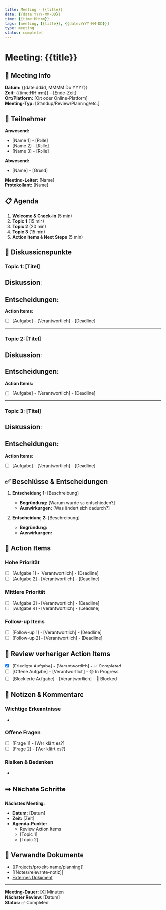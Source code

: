 ```yaml
---
title: Meeting - {{title}}
date: {{date:YYYY-MM-DD}}
time: {{time:HH:mm}}
tags: [meeting, {{title}}, {{date:YYYY-MM-DD}}]
type: meeting
status: completed
---
```


# Meeting: {{title}}

## 📅 Meeting Info

**Datum:** {{date:dddd, MMMM Do YYYY}}  
**Zeit:** {{time:HH:mm}} - [Ende-Zeit]  
**Ort/Platform:** [Ort oder Online-Platform]  
**Meeting-Typ:** [Standup/Review/Planning/etc.]  

## 👥 Teilnehmer

**Anwesend:**
- [Name 1] - [Rolle]
- [Name 2] - [Rolle]
- [Name 3] - [Rolle]

**Abwesend:**
- [Name] - [Grund]

**Meeting-Leiter:** [Name]  
**Protokollant:** [Name]  

## 📋 Agenda

1. **Welcome & Check-in** (5 min)
2. **Topic 1** (15 min)
3. **Topic 2** (20 min)
4. **Topic 3** (15 min)
5. **Action Items & Next Steps** (5 min)

## 📝 Diskussionspunkte

### Topic 1: [Titel]

**Diskussion:**
- 

**Entscheidungen:**
- 

**Action Items:**
- [ ] [Aufgabe] - [Verantwortlich] - [Deadline]

---

### Topic 2: [Titel]

**Diskussion:**
- 

**Entscheidungen:**
- 

**Action Items:**
- [ ] [Aufgabe] - [Verantwortlich] - [Deadline]

---

### Topic 3: [Titel]

**Diskussion:**
- 

**Entscheidungen:**
- 

**Action Items:**
- [ ] [Aufgabe] - [Verantwortlich] - [Deadline]

## ✅ Beschlüsse & Entscheidungen

1. **Entscheidung 1:** [Beschreibung]
   - **Begründung:** [Warum wurde so entschieden?]
   - **Auswirkungen:** [Was ändert sich dadurch?]

2. **Entscheidung 2:** [Beschreibung]
   - **Begründung:** 
   - **Auswirkungen:** 

## 🎯 Action Items

### Hohe Priorität
- [ ] [Aufgabe 1] - [Verantwortlich] - [Deadline]
- [ ] [Aufgabe 2] - [Verantwortlich] - [Deadline]

### Mittlere Priorität
- [ ] [Aufgabe 3] - [Verantwortlich] - [Deadline]
- [ ] [Aufgabe 4] - [Verantwortlich] - [Deadline]

### Follow-up Items
- [ ] [Follow-up 1] - [Verantwortlich] - [Deadline]
- [ ] [Follow-up 2] - [Verantwortlich] - [Deadline]

## 🔄 Review vorheriger Action Items

- [x] [Erledigte Aufgabe] - [Verantwortlich] - ✅ Completed
- [ ] [Offene Aufgabe] - [Verantwortlich] - 🟡 In Progress
- [ ] [Blockierte Aufgabe] - [Verantwortlich] - 🔴 Blocked

## 💬 Notizen & Kommentare

### Wichtige Erkenntnisse
- 

### Offene Fragen
- [ ] [Frage 1] - [Wer klärt es?]
- [ ] [Frage 2] - [Wer klärt es?]

### Risiken & Bedenken
- 

## ➡️ Nächste Schritte

**Nächstes Meeting:**
- **Datum:** [Datum]
- **Zeit:** [Zeit]
- **Agenda-Punkte:** 
  - Review Action Items
  - [Topic 1]
  - [Topic 2]

## 🔗 Verwandte Dokumente

- [[Projects/projekt-name/planning]]
- [[Notes/relevante-notiz]]
- [Externes Dokument](URL)

---

**Meeting-Dauer:** [X] Minuten  
**Nächster Review:** [Datum]  
**Status:** ✅ Completed